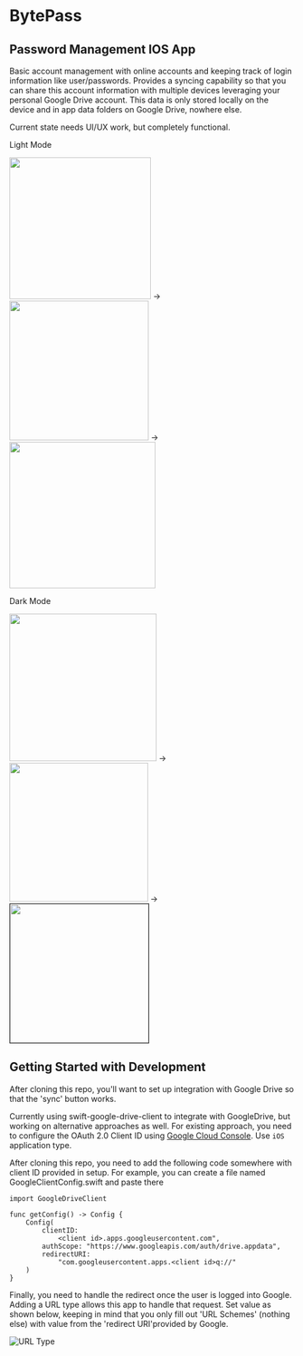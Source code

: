 # BytePass

## Password Management IOS App

Basic account management with online accounts and keeping track of login information
like user/passwords. Provides a syncing capability so that you can share this account
information with multiple devices leveraging your personal Google Drive account. This
data is only stored locally on the device and in app data folders on Google Drive,
nowhere else.

Current state needs UI/UX work, but completely functional.

Light Mode

<img src="images/bytepass-home-page.png" width="250"/> -> <img src="images/bytepass-results-list-view.png" width="246" /> ->  <img src="images/bytepass-account-detailed-view.png" width="258" /> 

Dark Mode

<img src="images/bytepass-home-page-dark.png" width="260" /> -> <img src="images/bytepass-results-list-view-dark.png" width="245" /> ->  <img src="images/bytepass-account-detailed-view-dark.png" border="1" width="245" /> 


## Getting Started with Development

After cloning this repo, you'll want to set up integration with Google Drive
so that the 'sync' button works.

Currently using swift-google-drive-client to integrate with GoogleDrive, 
but working on alternative approaches as well. For existing
approach, you need to configure the OAuth 2.0 Client ID using 
[Google Cloud Console](https://console.cloud.google.com/). Use `iOS` application type.

After cloning this repo, you need to add the following code somewhere with client ID provided in setup. For example, you can create a file named GoogleClientConfig.swift and paste there

```
import GoogleDriveClient

func getConfig() -> Config {
    Config(
        clientID:
            <client id>.apps.googleusercontent.com",
        authScope: "https://www.googleapis.com/auth/drive.appdata",
        redirectURI:
            "com.googleusercontent.apps.<client id>q://"
    )
}

```

Finally, you need to handle the redirect once the user is logged into Google. 
Adding a URL type allows this app to handle that request. Set value as shown below,
keeping in mind that you only fill out 'URL Schemes' (nothing else) with value from 
the 'redirect URI'provided by Google.

![URL Type](images/project-url-type.png)



